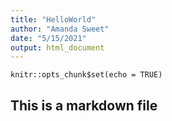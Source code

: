 ```yaml
---
title: "HelloWorld"
author: "Amanda Sweet"
date: "5/15/2021"
output: html_document
---
```


```{r setup, include=FALSE}
knitr::opts_chunk$set(echo = TRUE)
```

## This is a markdown file